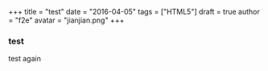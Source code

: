 ﻿+++
title = "test"
date = "2016-04-05"
tags = ["HTML5"]
draft = true
author = "f2e"
avatar = "jianjian.png"
+++

### test

test again




